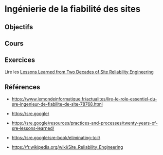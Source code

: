 # Ingénierie de la fiabilité des sites

## Objectifs

## Cours

<Reveate markdown-file="/lessons/sre.md" />

## Exercices

Lire les [Lessons Learned from Two Decades of Site Reliability Engineering](https://sre.google/resources/practices-and-processes/twenty-years-of-sre-lessons-learned/)

## Références

- https://www.lemondeinformatique.fr/actualites/lire-le-role-essentiel-du-sre-ingenieur-de-fiabilite-de-site-78768.html
- https://sre.google/
- https://sre.google/resources/practices-and-processes/twenty-years-of-sre-lessons-learned/
- https://sre.google/sre-book/eliminating-toil/

- https://fr.wikipedia.org/wiki/Site_Reliability_Engineering
